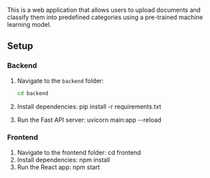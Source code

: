 This is a web application that allows users to upload documents and classify them into predefined categories using a pre-trained machine learning model.

## Setup

### Backend
1. Navigate to the `backend` folder:
   ```bash
   cd backend

2. Install dependencies:
    pip install -r requirements.txt

3. Run the Fast API server:
    uvicorn main:app --reload

### Frontend
1. Navigate to the frontend folder:
    cd frontend
2. Install dependencies:
    npm install
3. Run the React app:
    npm start